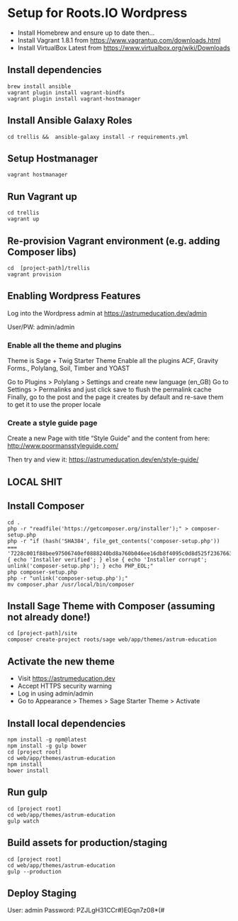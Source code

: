 # Setup for Roots.IO Wordpress

* Install Homebrew and ensure up to date then...  
* Install Vagrant 1.8.1 from https://www.vagrantup.com/downloads.html  
* Install VirtualBox Latest from https://www.virtualbox.org/wiki/Downloads  

## Install dependencies

```shell
brew install ansible
vagrant plugin install vagrant-bindfs
vagrant plugin install vagrant-hostmanager
```

## Install Ansible Galaxy Roles

```shell
cd trellis &&  ansible-galaxy install -r requirements.yml
```

## Setup Hostmanager

```shell
vagrant hostmanager
```


## Run Vagrant up

```shell
cd trellis
vagrant up
```

## Re-provision Vagrant environment (e.g. adding Composer libs)

```shell
cd  [project-path]/trellis
vagrant provision
```

## Enabling Wordpress Features

Log into the Wordpress admin at
https://astrumeducation.dev/admin

User/PW: admin/admin

### Enable all the theme and plugins

Theme is Sage + Twig Starter Theme
Enable all the plugins
ACF, Gravity Forms., Polylang, Soil, Timber and YOAST

Go to Plugins > Polylang > Settings and create new language (en_GB)
Go to Settings > Permalinks and just click save to flush the permalink cache
Finally, go to the post and the page it creates by default and re-save them to get it to use the proper locale

### Create a style guide page

Create a new Page with title “Style Guide” and the content from here:
http://www.poormansstyleguide.com/

Then try and view it:
https://astrumeducation.dev/en/style-guide/

## LOCAL SHIT

## Install Composer

```shell
cd .
php -r "readfile('https://getcomposer.org/installer');" > composer-setup.php
php -r "if (hash('SHA384', file_get_contents('composer-setup.php')) === '7228c001f88bee97506740ef0888240bd8a760b046ee16db8f4095c0d8d525f2367663f22a46b48d072c816e7fe19959') { echo 'Installer verified'; } else { echo 'Installer corrupt'; unlink('composer-setup.php'); } echo PHP_EOL;"
php composer-setup.php
php -r "unlink('composer-setup.php');"
mv composer.phar /usr/local/bin/composer
```

## Install Sage Theme with Composer (assuming not already done!)

```shell
cd [project-path]/site
composer create-project roots/sage web/app/themes/astrum-education
```

## Activate the new theme

* Visit https://astrumeducation.dev
* Accept HTTPS security warning
* Log in using admin/admin
* Go to Appearance > Themes > Sage Starter Theme > Activate


## Install local dependencies

```shell
npm install -g npm@latest
npm install -g gulp bower
cd [project root]
cd web/app/themes/astrum-education
npm install
bower install
```

## Run gulp

```shell
cd [project root]
cd web/app/themes/astrum-education
gulp watch
```

## Build assets for production/staging

```shell
cd [project root]
cd web/app/themes/astrum-education
gulp --production
```


## Deploy Staging

User: admin
Password: PZJLgH31CCr#)EGqn7z08*(#